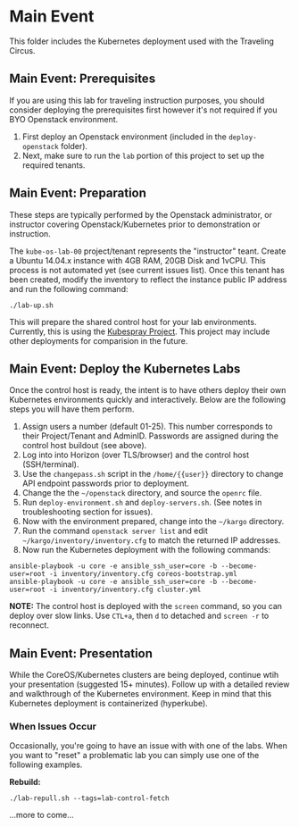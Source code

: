 # Main Event

This folder includes the Kubernetes deployment used with the Traveling Circus.

## Main Event: Prerequisites

If you are using this lab for traveling instruction purposes, you should consider deploying the prerequisites first however it's not required if you BYO Openstack environment.

1. First deploy an Openstack environment (included in the `deploy-openstack` folder).
2. Next, make sure to run the `lab` portion of this project to set up the required tenants.

## Main Event: Preparation

These steps are typically performed by the Openstack administrator, or instructor covering Openstack/Kubernetes prior to demonstration or instruction.

The `kube-os-lab-00` project/tenant represents the "instructor" teant. Create a Ubuntu 14.04.x instance with 4GB RAM, 20GB Disk and 1vCPU. This process is not automated yet (see current issues list). Once this tenant has been created, modify the inventory to reflect the instance public IP address and run the following command:

```
./lab-up.sh
```

This will prepare the shared control host for your lab environments. Currently, this is using the [Kubespray Project](https://docs.kubespray.io/#run-deployment). This project may include other deployments for comparision in the future.

## Main Event: Deploy the Kubernetes Labs

Once the control host is ready, the intent is to have others deploy their own Kubernetes environments quickly and interactively. Below are the following steps you will have them perform.

1. Assign users a number (default 01-25). This number corresponds to their Project/Tenant and AdminID. Passwords are assigned during the control host buildout (see above).
2. Log into into Horizon (over TLS/browser) and the control host (SSH/terminal).
3. Use the `changepass.sh` script in the `/home/{{user}}` directory to change API endpoint passwords prior to deployment.
4. Change the the `~/openstack` directory, and source the `openrc` file.
5. Run `deploy-environment.sh` and `deploy-servers.sh`. (See notes in troubleshooting section for issues).
6. Now with the environment prepared, change into the `~/kargo` directory.
7. Run the command `openstack server list` and edit `~/kargo/inventory/inventory.cfg` to match the returned IP addresses.
8. Now run the Kubernetes deployment with the following commands:

  ```
  ansible-playbook -u core -e ansible_ssh_user=core -b --become-user=root -i inventory/inventory.cfg coreos-bootstrap.yml
  ansible-playbook -u core -e ansible_ssh_user=core -b --become-user=root -i inventory/inventory.cfg cluster.yml
  ```

**NOTE:** The control host is deployed with the `screen` command, so you can deploy over slow links. Use `CTL+a`, then `d` to detached and `screen -r` to reconnect.

## Main Event: Presentation

While the CoreOS/Kubernetes clusters are being deployed, continue wtih your presentation (suggested 15+ minutes). Follow up with a detailed review and walkthrough of the Kubernetes environment. Keep in mind that this Kubernetes deployment is containerized (hyperkube).

### When Issues Occur

Occasionally, you're going to have an issue with with one of the labs. When you want to "reset" a problematic lab you can simply use one of the following examples.

**Rebuild:**

```
./lab-repull.sh --tags=lab-control-fetch
```

...more to come...
